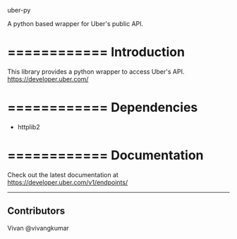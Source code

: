 uber-py

A python based wrapper for Uber's public API.

============
Introduction
============

This library provides a python wrapper to access Uber's API. https://developer.uber.com/

============
Dependencies
============

* httplib2

============
Documentation
============

Check out the latest documentation at https://developer.uber.com/v1/endpoints/

------------
Contributors
------------

Vivan @vivangkumar
